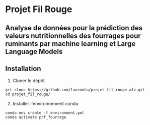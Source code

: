 # Projet Fil Rouge
## Analyse de données pour la prédiction des valeurs nutritionnelles des fourrages pour ruminants par machine learning et Large Language Models

## Installation

1. Cloner le dépôt
```
git clone https://github.com/lauronta/projet_fil_rouge_afz.git
cd projet_fil_rouge/
```

2. Installer l'environnement conda
```
conda env create -f environment.yml
conda activate prf_fourrage
```
